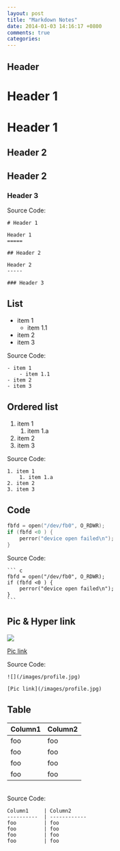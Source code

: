 ```yaml
---
layout: post
title: "Markdown Notes"
date: 2014-01-03 14:16:17 +0800
comments: true
categories: 
---
```




Header
-----

# Header 1

Header 1
=====

## Header 2

Header 2
-----

### Header 3


Source Code:

	# Header 1

	Header 1
	=====

	## Header 2

	Header 2
	-----

	### Header 3




<!--more-->

List
-----
- item 1
    - item 1.1
- item 2
- item 3


Source Code:

	- item 1
	    - item 1.1
	- item 2
	- item 3




Ordered list
-----
1. item 1
    1. item 1.a
2. item 2
3. item 3


Source Code:

	1. item 1
	    1. item 1.a
	2. item 2
	3. item 3





Code
-----

``` c
fbfd = open("/dev/fb0", O_RDWR);
if (fbfd <0 ) {
    perror("device open failed\n");
}
```

Source Code:

	``` c
	fbfd = open("/dev/fb0", O_RDWR);
	if (fbfd <0 ) {
	    perror("device open failed\n");
	}
	```


Pic & Hyper link
-----

![](/images/profile.jpg)

[Pic link](/images/profile.jpg)


Source Code:

	![](/images/profile.jpg)

	[Pic link](/images/profile.jpg)



Table
-----

Column1     | Column2      
----------  | ------------ 
foo         | foo
foo         | foo
foo         | foo
foo         | foo

</br>
Source Code:

	Column1     | Column2
	----------  | ------------ 
	foo         | foo
	foo         | foo
	foo         | foo
	foo         | foo

